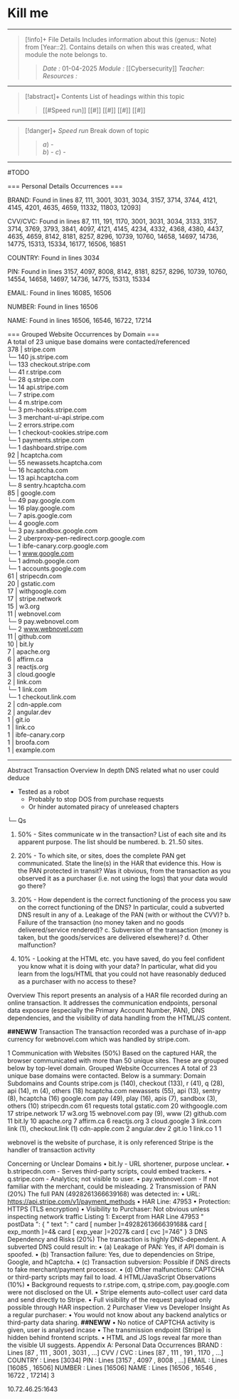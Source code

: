 # Kill me
---
> [!info]+ File Details
> Includes information about this (genus:: Note) from [Year::2]. Contains details on when this was created, what module the note belongs to.
> > *Date :*  01-04-2025
> > *Module :* [[Cybersecurity]]
> > *Teacher*: 
> > *Resources :*

---
> [!abstract]+ Contents
> List of headings within this topic
> > [[#Speed run]]
> [[#]]
> [[#]]
> [[#]]
> [[#]]

--- 
> [!danger]+ *Speed run*
> Break down of topic 
> > $a)$ -  
> $b)$ - 
> $c)$ - 

---

#TODO 

=== Personal Details Occurrences ===  

BRAND: Found in lines 87, 111, 3001, 3031, 3034, 3157, 3714, 3744, 4121, 4145, 4201, 4635, 4659, 11332, 11803, 12093] 

CVV/CVC: Found in lines 87, 111, 191, 1170, 3001, 3031, 3034, 3133, 3157, 3714, 3769, 3793, 3841, 4097, 4121, 4145, 4234, 4332, 4368, 4380, 4437, 4635, 4659, 8142, 8181, 8257, 8296, 10739, 10760, 14658, 14697, 14736, 14775, 15313, 15334, 16177, 16506, 16851

COUNTRY: Found in lines 3034 

PIN: Found in lines 3157, 4097, 8008, 8142, 8181, 8257, 8296, 10739, 10760, 14554, 14658, 14697, 14736, 14775, 15313, 15334

EMAIL: Found in lines 16085, 16506

NUMBER: Found in lines 16506

NAME: Found in lines 16506, 16546, 16722, 17214
  
=== Grouped Website Occurrences by Domain ===  
A total of 23 unique base domains were contacted/referenced  
378 | stripe.com  
└─ 140 js.stripe.com  
└─ 133 checkout.stripe.com  
└─ 41 r.stripe.com  
└─ 28 q.stripe.com  
└─ 14 api.stripe.com  
└─ 7 stripe.com  
└─ 4 m.stripe.com  
└─ 3 pm-hooks.stripe.com  
└─ 3 merchant-ui-api.stripe.com  
└─ 2 errors.stripe.com  
└─ 1 checkout-cookies.stripe.com  
└─ 1 payments.stripe.com  
└─ 1 dashboard.stripe.com  
92 | hcaptcha.com  
└─ 55 newassets.hcaptcha.com  
└─ 16 hcaptcha.com  
└─ 13 api.hcaptcha.com  
└─ 8 sentry.hcaptcha.com  
85 | google.com  
└─ 49 pay.google.com  
└─ 16 play.google.com  
└─ 7 apis.google.com  
└─ 4 google.com  
└─ 3 pay.sandbox.google.com  
└─ 2 uberproxy-pen-redirect.corp.google.com  
└─ 1 ibfe-canary.corp.google.com  
└─ 1 www.google.com  
└─ 1 admob.google.com  
└─ 1 accounts.google.com  
61 | stripecdn.com  
20 | gstatic.com  
17 | withgoogle.com  
17 | stripe.network  
15 | w3.org  
11 | webnovel.com  
└─ 9 pay.webnovel.com  
└─ 2 www.webnovel.com  
11 | github.com  
10 | bit.ly  
7 | apache.org  
6 | affirm.ca  
3 | reactjs.org  
3 | cloud.google  
2 | link.com  
└─ 1 link.com  
└─ 1 checkout.link.com  
2 | cdn-apple.com  
2 | angular.dev  
1 | git.io  
1 | link.co  
1 | ibfe-canary.corp  
1 | broofa.com  
1 | example.com




---

Abstract 
Transaction
Overview
In depth 
DNS related
what no user could deduce
- Tested as a robot 
	- Probably to stop DOS from purchase requests
	- Or hinder automated piracy of unreleased chapters



└─
Qs
1) 50% - Sites communicate w in the transaction? List of each site and its apparent purpose. The list should be numbered. b. 21..50 sites. 

2) 20% - To which site, or sites, does the complete PAN get communicated. State the line(s) in the HAR that evidence this. How is the PAN protected in transit? Was it obvious, from the transaction as you observed it as a purchaser (i.e. not using the logs) that your data would go there? 

3) 20% - How dependent is the correct functioning of the process you saw on the correct functioning of the DNS? In particular, could a subverted DNS result in any of a. Leakage of the PAN (with or without the CVV)? b. Failure of the transaction (no money taken and no goods delivered/service rendered)? c. Subversion of the transaction (money is taken, but the goods/services are delivered elsewhere)? d. Other malfunction? 
   
4) 10% - Looking at the HTML etc. you have saved, do you feel confident you know what it is doing with your data? In particular, what did you learn from the logs/HTML that you could not have reasonably deduced as a purchaser with no access to these?




Overview
This report presents an analysis of a HAR file recorded during an
online transaction. It addresses the communication endpoints, personal data exposure
(especially the Primary Account Number, PAN), DNS dependencies, and the visibility of
data handling from the HTML/JS content.

**##NEWW** 
Transaction
The transaction recorded was a purchase of in-app currency for webnovel.com which was handled by stripe.com. 

1 Communication with Websites (50%)
Based on the captured HAR, the browser communicated with more than 50 unique sites.
These are grouped below by top-level domain.
Grouped Website Occurrences
A total of 23 unique base domains were contacted. Below is a summary:
Domain Subdomains and Counts
stripe.com js (140), checkout (133), r (41), q (28), api (14), m (4), others (18)
hcaptcha.com newassets (55), api (13), sentry (8), hcaptcha (16)
google.com pay (49), play (16), apis (7), sandbox (3), others (10)
stripecdn.com 61 requests total
gstatic.com 20
withgoogle.com 17
stripe.network 17
w3.org 15
webnovel.com pay (9), www (2)
github.com 11
bit.ly 10
apache.org 7
affirm.ca 6
reactjs.org 3
cloud.google 3
link.com link (1), checkout.link (1)
cdn-apple.com 2
angular.dev 2
git.io 1
link.co 1
1

webnovel is the website of purchase, it is only referenced 
Stripe is the handler of transaction activity


Concerning or Unclear Domains
• bit.ly - URL shortener, purpose unclear.
• b.stripecdn.com - Serves third-party scripts, could embed trackers.
• q.stripe.com - Analytics; not visible to user.
• pay.webnovel.com - If not familiar with the merchant, could be misleading.
2 Transmission of PAN (20%)
The full PAN (4928261366639168) was detected in:
• URL: https://api.stripe.com/v1/payment_methods
• HAR Line: 47953
• Protection: HTTPS (TLS encryption)
• Visibility to Purchaser: Not obvious unless inspecting network traffic
Listing 1: Excerpt from HAR Line 47953
" postData ": {
" text ": " card [ number ]=4928261366639168& card [ exp_month ]=4& card
[ exp_year ]=2027& card [ cvc ]=746"
}
3 DNS Dependency and Risks (20%)
The transaction is highly DNS-dependent. A subverted DNS could result in:
• (a) Leakage of PAN: Yes, if API domain is spoofed.
• (b) Transaction failure: Yes, due to dependencies on Stripe, Google, and hCaptcha.
• (c) Transaction subversion: Possible if DNS directs to fake merchant/payment
processor.
• (d) Other malfunctions: CAPTCHA or third-party scripts may fail to load.
4 HTML/JavaScript Observations (10%)
• Background requests to r.stripe.com, q.stripe.com, pay.google.com were not
disclosed on the UI.
• Stripe elements auto-collect user card data and send directly to Stripe.
• Full visibility of the request payload only possible through HAR inspection.
2
Purchaser View vs Developer Insight
As a regular purchaser:
• You would not know about any backend analytics or third-party data sharing.
**##NEWW** • No notice of CAPTCHA activity is given, user is analysed incase 
• The transmission endpoint (Stripe) is hidden behind frontend scripts.
• HTML and JS logs reveal far more than the visible UI suggests.
Appendix A: Personal Data Occurrences
BRAND : Lines [87 , 111 , 3001 , 3031 , ...]
CVV / CVC : Lines [87 , 111 , 191 , 1170 , ...]
COUNTRY : Lines [3034]
PIN : Lines [3157 , 4097 , 8008 , ...]
EMAIL : Lines [16085 , 16506]
NUMBER : Lines [16506]
NAME : Lines [16506 , 16546 , 16722 , 17214]
3


10.72.46.25:1643
